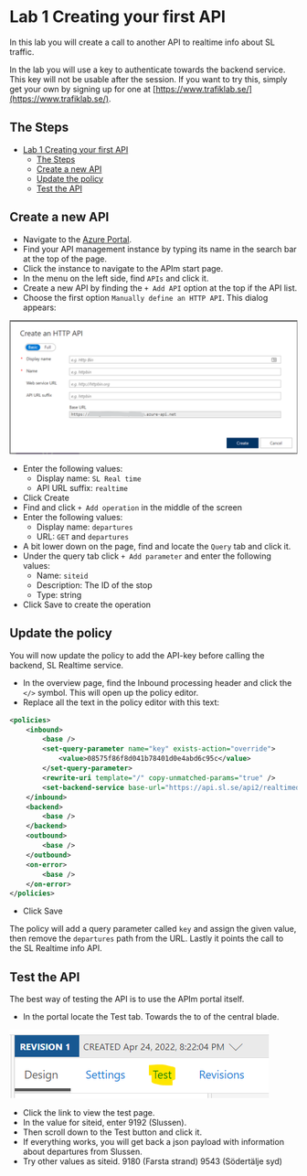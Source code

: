 # Lab 1 Creating your first API

In this lab you will create a call to another API to realtime info about SL traffic.

In the lab you will use a key to authenticate towards the backend service. This key will not be usable after the session. If you want to try this, simply get your own by signing up for one at [https://www.trafiklab.se/](https://www.trafiklab.se/).

## The Steps

- [Lab 1 Creating your first API](#lab-1-creating-your-first-api)
	- [The Steps](#the-steps)
	- [Create a new API](#create-a-new-api)
	- [Update the policy](#update-the-policy)
	- [Test the API](#test-the-api)

## Create a new API

- Navigate to the [Azure Portal](https://portal.azure.com).
- Find your API management instance by typing its name in the search bar at the top of the page.
- Click the instance to navigate to the APIm start page.
- In the menu on the left side, find `APIs` and click it.
- Create a new API by finding the `+ Add API` option at the top if the API list.
- Choose the first option `Manually define an HTTP API`. This dialog appears:

![asda](images/CreateApi.png)

- Enter the following values:
  - Display name: `SL Real time`
  - API URL suffix: `realtime`
- Click Create
- Find and click `+ Add operation` in the middle of the screen
- Enter the following values:
  - Display name: `departures`
  - URL: `GET` and `departures`
- A bit lower down on the page, find and locate the `Query` tab and click it.
- Under the query tab click `+ Add parameter` and enter the following values:
  - Name: `siteid`
  - Description: The ID of the stop
  - Type: string
- Click Save to create the operation

## Update the policy

You will now update the policy to add the API-key before calling the backend, SL Realtime service.

- In the overview page, find the Inbound processing header and click the `</>` symbol. This will open up the policy editor.
- Replace all the text in the policy editor with this text:

```XML
<policies>
	<inbound>
		<base />
		<set-query-parameter name="key" exists-action="override">
			<value>08575f86f8d041b78401d0e4abd6c95c</value>
		</set-query-parameter>
        <rewrite-uri template="/" copy-unmatched-params="true" />
		<set-backend-service base-url="https://api.sl.se/api2/realtimedeparturesV4.json" />
	</inbound>
	<backend>
		<base />
	</backend>
	<outbound>
		<base />
	</outbound>
	<on-error>
		<base />
	</on-error>
</policies>
```

- Click Save

The policy will add a query parameter called `key` and assign the given value, then remove the `departures` path from the URL. Lastly it points the call to the SL Realtime info API.

## Test the API

The best way of testing the API is to use the APIm portal itself. 

- In the portal locate the Test tab. Towards the to of the central blade.

![test](images/TestApi.png)

- Click the link to view the test page.
- In the value for siteid, enter 9192 (Slussen).
- Then scroll down to the Test button and click it.
- If everything works, you will get back a json payload with information about departures from Slussen.
- Try other values as siteid. 9180 (Farsta strand) 9543 (Södertälje syd)